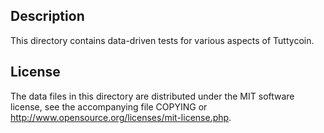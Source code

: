 Description
------------

This directory contains data-driven tests for various aspects of Tuttycoin.

License
--------

The data files in this directory are distributed under the MIT software
license, see the accompanying file COPYING or
http://www.opensource.org/licenses/mit-license.php.

